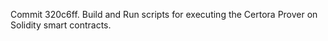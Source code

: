 Commit 320c6ff.                    Build and Run scripts for executing the Certora Prover on Solidity smart contracts.